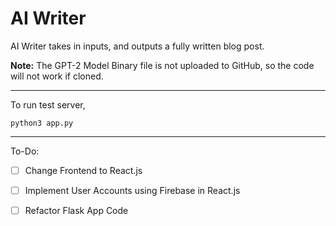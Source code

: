 # AI Writer  

AI Writer takes in inputs, and outputs a fully written blog post. 

**Note:** The GPT-2 Model Binary file is not uploaded to GitHub, so the code will not work if cloned. 

** **

To run test server, 

```
python3 app.py
```

** **

To-Do:
- [ ] Change Frontend to React.js
- [ ] Implement User Accounts using Firebase in React.js
- [ ] Refactor Flask App Code

